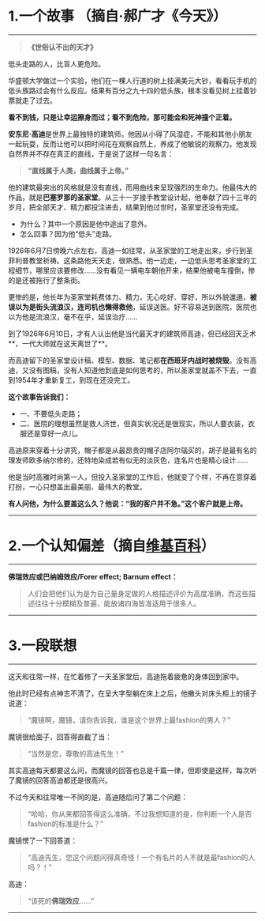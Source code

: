 # 1.一个故事 （摘自·郝广才《今天》）
----------

> **《世俗认不出的天才》**

 低头走路的人，比盲人更危险。
 
 华盛顿大学做过一个实验，他们在一棵人行道的树上挂满美元大钞，看看玩手机的低头族路过会有什么反应。结果有百分之九十四的低头族，根本没看见树上挂着钞票就走了过去。
 
 **看不到钱，只是让幸运擦身而过；看不到危险，那可能会和死神撞个正着。** 
 
 **安东尼·高迪**是世界上最独特的建筑师。他因从小得了风湿症，不能和其他小朋友一起玩耍，反而让他可以把时间花在观察自然上，养成了他敏锐的观察力。他发现自然界并不存在真正的直线，于是说了这样一句名言：
 

>  **“直线属于人类，曲线属于上帝。”**

 
 他的建筑最突出的风格就是没有直线，而用曲线来呈现强烈的生命力。他最伟大的作品，就是**巴塞罗那的圣家堂**。从三十一岁接手教堂设计起，他奉献了四十三年的岁月，把全部天才、精力都投注进去，结果到他过世时，圣家堂还没有完成。
 
 

 - 为什么？其中一个原因是他中途出了意外。  
 - 怎么回事？因为他“低头”走路。

 

1926年6月7日傍晚六点左右，高迪一如往常，从圣家堂的工地走出来，步行到圣菲利普教堂祈祷。这条路他天天走，很熟悉。他一边走，一边低头思考圣家堂的工程细节，哪里应该要修改……没有看见一辆电车朝他开来，结果他被电车撞倒，惨的是还被拖行了整条街。
 

更惨的是，他长年为圣家堂耗费体力、精力，无心吃好、穿好，所以外貌邋遢，**被误以为是街头流浪汉，连司机也懒得救他**，延误送医。好不容易送到医院，医院也以为他是流浪汉，毫不在乎，延误治疗……
 
 到了1926年6月10日，才有人认出他是当代最天才的建筑师高迪，但已经回天乏术**，一代大师就在这天离世了**。
 
 而高迪留下的圣家堂设计稿、模型、数据、笔记都**在西班牙内战时被烧毁**。没有高迪，又没有图稿，没有人知道他到底是如何思考的，所以圣家堂就盖不下去，一直到1954年才重新复工，到现在还没完工。 
 
 **这个故事告诉我们：**
 

 - 一、不要低头走路；
 - 二、医院的理想虽然是救人济世，但真实状况还是很现实，所以人要衣装，衣服还是穿好一点儿。

高迪原来穿着十分讲究，帽子都是从最昂贵的帽子店阿尔瑙买的，胡子是最有名的理发师欧多纳尔修的，还特地染成若有似无的淡灰色，连名片也是精心设计……

他是当时高雅时尚第一人，但投入圣家堂的工作后，他就变了个样，不再在意穿着打扮，一心只想盖出最美丽、最伟大的教堂。

**有人问他，为什么要盖这么久？他说：“我的客户并不急。”这个客户就是上帝。**

----------
# 2.一个认知偏差（摘自[维基百科](https://zh.wikipedia.org/wiki/%E8%AA%8D%E7%9F%A5%E5%81%8F%E8%AA%A4%E5%88%97%E8%A1%A8#.E6.88.90.E5.9B.A0.E7.90.86.E8.AB.96)）
----------

**佛瑞效应或巴纳姆效应/Forer effect; Barnum effect：**

> 人们会把他们认为是为自己量身定做的人格描述评价为高度准确，而这些描述往往十分模糊及普遍，能放诸四海皆准适用于很多人。

----------
# 3.一段联想
----------

这天和往常一样，在忙着修了一天圣家堂后，高迪拖着疲惫的身体回到家中。

他此时已经有点神志不清了，在呈大字型躺在床上之后，他撇头对床头柜上的镜子说道：

> “魔镜啊，魔镜，请你告诉我，谁是这个世界上最fashion的男人？”

魔镜很给面子，回答得直截了当：

> “当然是您，尊敬的高迪先生！”

其实高迪每天都要这么问，而魔镜的回答也总是千篇一律，但即使是这样，每次听了魔镜的回答高迪都还是很高兴。

不过今天和往常唯一不同的是，高迪随后问了第二个问题：

> “哈哈，你从来都回答得这么准确，不过我想知道的是，你判断一个人是否fashion的标准是什么？”

魔镜愣了一下回答道：

> “高迪先生，您这个问题问得真奇怪！一个有名片的人不就是最fashion的人吗？！”

高迪：

> “该死的**佛瑞效应**……”

---------
